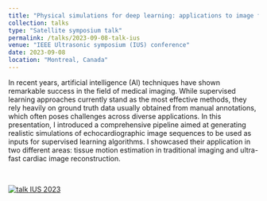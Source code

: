 ```yaml
---
title: "Physical simulations for deep learning: applications to image formation and motion estimation"
collection: talks
type: "Satellite symposium talk"
permalink: /talks/2023-09-08-talk-ius
venue: "IEEE Ultrasonic symposium (IUS) conference"
date: 2023-09-08
location: "Montreal, Canada"
---
```


In recent years, artificial intelligence (AI) techniques have shown remarkable success in the field of medical imaging. While supervised learning approaches currently stand as the most effective methods, they rely heavily on ground truth data usually obtained from manual annotations, which often poses challenges across diverse applications. In this presentation, I introduced a comprehensive pipeline aimed at generating realistic simulations of echocardiographic image sequences to be used as inputs for supervised learning algorithms. I showcased their application in two different areas: tissue motion estimation in traditional imaging and ultra-fast cardiac image reconstruction.

<br>

[![talk IUS 2023](https://olivier-bernard-creatis.github.io//images//talk_ius_2023.png)](https://olivier-bernard-creatis.github.io//files//IEEE_IUS_satellite_symposium_bernard_2023.pdf)



